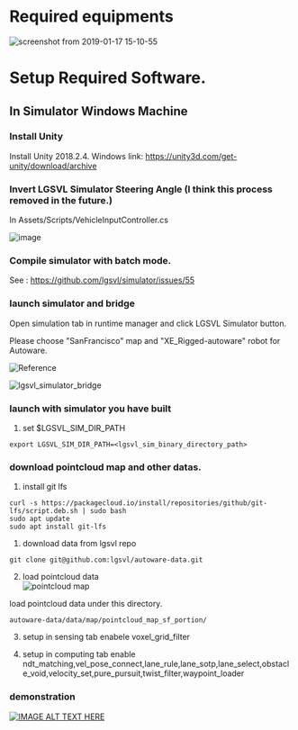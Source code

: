 # Required equipments

![screenshot from 2019-01-17 15-10-55](https://user-images.githubusercontent.com/10348912/51299434-d4787e00-1a6b-11e9-9f74-ccc166e2ec83.png)

# Setup Required Software.
## In Simulator Windows Machine
### Install Unity
Install Unity 2018.2.4. Windows link: https://unity3d.com/get-unity/download/archive
### Invert LGSVL Simulator Steering Angle (I think this process removed in the future.)
In Assets/Scripts/VehicleInputController.cs

![image](https://user-images.githubusercontent.com/10348912/51301272-f4ab3b80-1a71-11e9-869c-02edbc86c342.png)

### Compile simulator with batch mode.
See : https://github.com/lgsvl/simulator/issues/55

### launch simulator and bridge
Open simulation tab in runtime manager and click LGSVL Simulator button.

Please choose "SanFrancisco" map and "XE_Rigged-autoware" robot for Autoware.  

![Reference](https://github.com/lgsvl/simulator/issues/5)

![lgsvl_simulator_bridge](media/lgsvl_simulator_bridge.png) 

### launch with simulator you have built
1. set $LGSVL_SIM_DIR_PATH
```
export LGSVL_SIM_DIR_PATH=<lgsvl_sim_binary_directory_path>
```

### download pointcloud map and other datas.
1. install git lfs
```
curl -s https://packagecloud.io/install/repositories/github/git-lfs/script.deb.sh | sudo bash
sudo apt update
sudo apt install git-lfs
```

1. download data from lgsvl repo
```
git clone git@github.com:lgsvl/autoware-data.git
```

2. load pointcloud data  
![pointcloud map](https://camo.qiitausercontent.com/435d9952ed982aa1fd74f4de9b399f8dd7ed5f22/68747470733a2f2f71696974612d696d6167652d73746f72652e73332e616d617a6f6e6177732e636f6d2f302f3136303334362f36643935313234612d613866342d363166632d393631362d6530363833376433353033392e706e67)  

load pointcloud data under this directory.  
```
autoware-data/data/map/pointcloud_map_sf_portion/
```

3. setup in sensing tab
enabele voxel_grid_filter

4. setup in computing tab
enable ndt_matching,vel_pose_connect,lane_rule,lane_sotp,lane_select,obstacle_void,velocity_set,pure_pursuit,twist_filter,waypoint_loader

### demonstration
[![IMAGE ALT TEXT HERE](http://img.youtube.com/vi/npTvZ09ijPA/0.jpg)](https://www.youtube.com/watch?v=npTvZ09ijPA&t=109s)